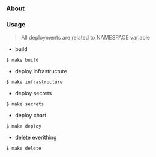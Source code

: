 ### About
>

### Usage
> All deployments are related to NAMESPACE variable

* build
```
$ make build
```

* deploy infrastructure
```
$ make infrastructure
```

* deploy secrets
```
$ make secrets
```
* deploy chart

```
$ make deploy
```

* delete everithing
```
$ make delete
```